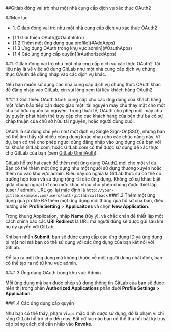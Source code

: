 ##Gitlab đóng vai trò như một nhà cung cấp dịch vụ xác thực OAuth2

##Mục lục

- [1. Gitlab đóng vai trò như một nhà cung cấp dịch vụ xác thực OAuth2](#GitLabasOAuth2)
<ul>
<li>[1.1 Giới thiệu OAuth](#OauthIntro)</li>
<li>[1.2 Thêm một ứng dụng qua profile](#AddApps)</li>
<li>[1.3 Ứng dụng OAuth trong khụ vực admin](#OauthApps)</li>
<li>[1.4 Các ứng dụng cấp quyền](#AuthorizedApps)</li>
</ul>


<a name="GitLabasOAuth2"></a>
##1. Gitlab đóng vai trò như một nhà cng cấp dịch vụ xác thực OAuth2
<a name="OAuthIntro"></a>
Tài liệu này là về việc sử dụng GitLab như một nhà cung cấp dịch vụ chứng thực OAuth để đăng nhập vào các dịch vụ khác. 

Nếu bạn muốn sử dụng các nhà cung cấp dịch vụ chứng thực OAuth khác để đăng nhập vào GitLab, xin vui lòng xem tài liệu khách hàng OAuth2

###1.1 Giới thiêu OAuth
<a name="AddApps"></a>
`OAuth` cung cấp cho các ứng dụng của khách hàng một 'đảm bảo tiếp cận được giao một' tài nguyên máy chủ thay mặt cho một chủ sở hữu nguồn tài nguyên. Trong thực tế, OAuth cho phép một máy chủ ủy quyền phát hành thẻ truy cập cho các khách hàng của bên thứ ba có sự chấp thuận của chủ sở hữu tài nguyên, hoặc người dùng cuối.

OAuth là sử dụng chủ yếu như một dịch vụ Single Sign-On(SSO), nhưng bạn có thể tìm thấy rất nhiều công dụng khác nhau cho các chức năng này. Ví dụ, bạn có thể cho phép người dùng đăng nhập vào ứng dụng của bạn với tài khoản GitLab.com, hoặc GitLab.com có thể được sử dụng để xác thực cho GitLab của bạn (xem [GitLab OmniAuth](https://docs.gitlab.com/ce/integration/gitlab.html)).

GitLab hỗ trợ hai cách để thêm một ứng dụng OAuth2 mới cho một ví dụ. Bạn có thể thêm một ứng dụng như một người sử dụng thường xuyên hoặc thêm nó vào khu vực admin. Điều này có nghĩa là GitLab thực sự có thể có trường hợp toàn và sử dụng rộng rãi các ứng dụng. Không có sự khác biệt giữa chúng ngoại trừ các mức khác nhau cho phép chúng được thiết lập (user / admin). URL gọi lại mặc định là `http://your-gitlab.example.com/users/auth/gitlab/callback`
###1.2 Thêm một ứng dụng qua profile
<a name="OAuthApps"></a>
Để thêm một ứng dụng mới thông qua hồ sơ của bạn, điều hướng đến <b>Profile Setting</b> > <b>Applicaitons</b> và chọn <b>New Application</b>.

Trong khung Application, nhập <b>Name</b> (tùy ý), và chắc chắn để thiết lập một cách chính xác các <b>URI Redirect</b> là URL mà người dùng sẽ được gửi sau khi họ ủy quyền với GitLab.

Khi bạn nhấn <b>Submit</b>, bạn sẽ được cung cấp các ứng dụng ID và ứng dụng bí mật nơi mà bạn có thể sử dụng với các ứng dụng của bạn kết nối với GitLab.

Để tạo ra một ứng dụng mà không thuộc về một người dùng nhất định, bạn có thể tạo ra nó từ khu vực admin.

###1.3 Ứng dụng OAuth trong khu vực Admin
<a name="OauthApps"></a>

Mỗi ứng dụng mà bạn được phép sử dụng thông tin GitLab của bạn sẽ được hiển thị trong phần <b>Authorized Applications</b> phần dưới <b>Profile Settings > Application</b>.

###1.4 Các ứng dụng cấp quyền
<a name="AuthorizedApps"></a>

Như bạn có thể thấy, phạm vi `api` mặc định được sử dụng, đó là phạm vi chỉ rằng GitLab hỗ trợ cho đến nay. Bất cứ lúc nào bạn có thể thu hồi bất kỳ truy cập bằng cách chỉ cần nhấp vào <b>Revoke</b>.
